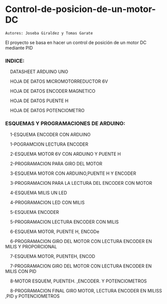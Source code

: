 # Control-de-posicion-de-un-motor-DC
    Autores: Joseba Giraldez y Tomas Garate
El proyecto se basa en hacer un control de posición de un motor DC mediante PID
 
### INDICE:  </p>
&nbsp;&nbsp;&nbsp;&nbsp;DATASHEET  ARDUINO UNO </p> 
&nbsp;&nbsp;&nbsp;&nbsp;HOJA DE DATOS  MICROMOTORREDUCTOR 6V </p>
&nbsp;&nbsp;&nbsp;&nbsp;HOJA DE DATOS  ENCODER MAGNETICO </p>
&nbsp;&nbsp;&nbsp;&nbsp;HOJA DE DATOS  PUENTE H </p>
&nbsp;&nbsp;&nbsp;&nbsp;HOJA DE DATOS  POTENCIOMETRO </p>
### ESQUEMAS Y PROGRAMACIONES DE ARDUINO:
&nbsp;&nbsp;&nbsp;&nbsp;1-ESQUEMA  ENCODER CON ARDUINO </p>
&nbsp;&nbsp;&nbsp;&nbsp;1-POGRAMCION LECTURA ENCODER </p>
&nbsp;&nbsp;&nbsp;&nbsp;2-ESQUEMA MOTOR 6V CON ARDUINO Y PUENTE H </p> 
&nbsp;&nbsp;&nbsp;&nbsp;2-PROGRAMACION PARA GIRO DEL MOTOR </p>
&nbsp;&nbsp;&nbsp;&nbsp;3-ESQUEMA MOTOR CON ARDUINO,PUENTE H  Y ENCODER </p>
&nbsp;&nbsp;&nbsp;&nbsp;3-PROGRAMACION PARA LA LECTURA DEL ENCODER CON MOTOR </p>
&nbsp;&nbsp;&nbsp;&nbsp;4-ESQUEMA MILIS  UN LED </p>
&nbsp;&nbsp;&nbsp;&nbsp;4-PROGRAMACION LED CON MILIS </p>
&nbsp;&nbsp;&nbsp;&nbsp;5-ESQUEMA ENCODER </p>
&nbsp;&nbsp;&nbsp;&nbsp;5-PROGRAMACION LECTURA ENCODER CON MILIS </p>
&nbsp;&nbsp;&nbsp;&nbsp;6-ESQUEMA MOTOR, PUENTE H,  ENCODe </p>
&nbsp;&nbsp;&nbsp;&nbsp;6-PROGRAMACION GIRO DEL MOTOR CON LECTURA ENCODER EN MILIS Y PROPORCIONAL </p>
&nbsp;&nbsp;&nbsp;&nbsp;7-ESQUEMA MOTOR,  PUENTEH, ENCOD </p>
&nbsp;&nbsp;&nbsp;&nbsp;7-PROGRAMACION GIRO DEL MOTOR CON LECTURA ENCODER EN MILIS  CON PID </p>
&nbsp;&nbsp;&nbsp;&nbsp;8-MOTOR ESQUEM, PUENTEH. ,ENCODER.  Y  POTENCIOMETROS </p>
&nbsp;&nbsp;&nbsp;&nbsp;8-PROGRAMACION FINAL GIRO MOTOR, LECTURA ENCODER EN MILISS ,PID y POTENCIOMETROS </p>

